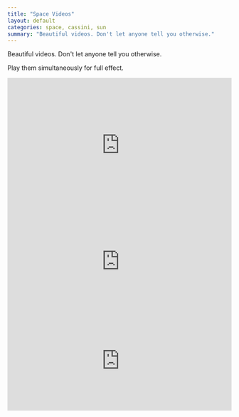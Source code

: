 ```yaml
---
title: "Space Videos"
layout: default
categories: space, cassini, sun
summary: "Beautiful videos. Don't let anyone tell you otherwise."
---
```


Beautiful videos. Don't let anyone tell you otherwise.

Play them simultaneously for full effect.

<iframe src="http://player.vimeo.com/video/1284717?title=0&amp;byline=0&amp;portrait=0&amp;color=ffffff" width="100%" height="302" frameborder="0">brilliant noise</iframe>

<iframe src="http://player.vimeo.com/video/3921306?title=0&amp;byline=0&amp;portrait=0&amp;color=ffffff" width="100%" height="220" frameborder="0">black rain</iframe>

<iframe src="http://player.vimeo.com/video/24410924?title=0&amp;byline=0&amp;portrait=0" width="100%" height="225" frameborder="0">cassini mission</iframe>
